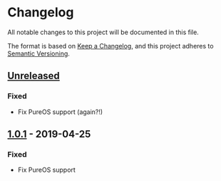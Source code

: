 # Changelog

All notable changes to this project will be documented in this file.

The format is based on [Keep a Changelog](https://keepachangelog.com/en/1.0.0/),
and this project adheres to [Semantic Versioning](https://semver.org/spec/v2.0.0.html).

## [Unreleased]

### Fixed
- Fix PureOS support (again?!)

## [1.0.1] - 2019-04-25

### Fixed
- Fix PureOS support

[Unreleased]: https://github.com/opus-codium/puppet-firefox/compare/1.0.1...HEAD
[1.0.1]: https://github.com/opus-codium/puppet-firefox/compare/1.0.0...1.0.1

